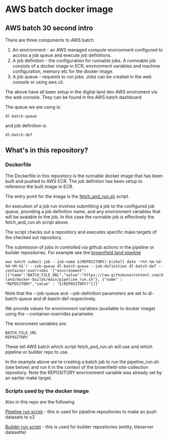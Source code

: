 # AWS batch docker image


## AWS batch 30 second intro

There are three components to AWS batch

1. An environment - an AWS managed compute environment configured to access a job queue and execute job definitions.
1. A job definition - the configuration for runnable jobs. A runnnable job consists of a docker image in ECR, environment variables and machine configuration, memory etc for the docker image.
1. A job queue - requests to run jobs. Jobs can be created in the web console or using aws cli.

The above have all been setup in the digital land dev AWS enviroment via the web console. They can be found in the
AWS batch dashboard

The queue we are using is:

```
dl-batch-queue
```

and job definition is:

```
dl-batch-def
```

## What's in this repository?

### Dockerfile

The Dockerfile in this repository is the runnable docker image that has been built and pushed to AWS ECR. The job defintion
has been setup to reference the built image in ECR.

The entry point for the image is the [fetch_and_run.sh](fetch_and_run.sh) script.

An execution of a job run involves submitting a job to the configured job queue, providing a job definition name, and
any environment variables that will be avaiable to the job. In this case the runnable job is effectively the fetch_and_run.sh script
above.

The script checks out a repository and executes specific make targets of the checked out repository.

The submission of jobs in controlled via github actions in the pipeline or builder repositories. For example
see the [brownfield land pipeline](https://github.com/digital-land/brownfield-site-collection/blob/main/makerules/pipeline.mk)

```
aws batch submit-job --job-name $(REPOSITORY)-$(shell date '+%Y-%m-%d-%H-%M-%S') --job-queue dl-batch-queue --job-definition dl-batch-def --container-overrides '{"environment": [{"name":"BATCH_FILE_URL","value":"https://raw.githubusercontent.com/digital-land/docker-builds/main/pipeline_run.sh"}, {"name" : "REPOSITORY","value" : "$(REPOSITORY)"}]}'
```

Note that the --job-queue and --job-definition parameters are set to dl-batch-queue and dl-batch-def respectively.

We provide values for environment variables (available to docker image) using the --container-overrides parameter.

The enviroment variables are:

```
BATCH_FILE_URL
REPOSITORY
```

These tell AWS batch which script fetch_and_run.sh will use and which pipeline or builder repo to use.

In the example above we're creating a batch job to run the pipeline_run.sh (see below) and run it in the context
of the brownfield-site-collection repository. Note the REPOSITORY envrironment variable was already set by an earlier
make target.


### Scripts used by the docker image

Also in this repo are the following

[Pipeline run script](pipeline_run.sh) - this is used for pipeline repositories to make an push datasets to s3

[Builder run script](builder_run.sh) - this is used for builder repositories (entity, tileserver datasette)



